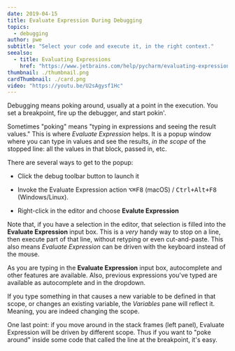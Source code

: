 ```yaml
---
date: 2019-04-15
title: Evaluate Expression During Debugging
topics:
  - debugging
author: pwe
subtitle: "Select your code and execute it, in the right context."
seealso:
  - title: Evaluating Expressions
    href: "https://www.jetbrains.com/help/pycharm/evaluating-expressions.html"
thumbnail: ./thumbnail.png
cardThumbnail: ./card.png
video: "https://youtu.be/U2sAgysf1Hc"
---
```


Debugging means poking around, usually at a point in the execution. You set a breakpoint, fire up the debugger, and start pokin'.

Sometimes "poking" means "typing in expressions and seeing the result values." This is where _Evaluate Expression_ helps. It is a popup window where you can type in values and see the results, _in the scope_ of the stopped line: all the values in that block, passed in, etc.

There are several ways to get to the popup:

- Click the debug toolbar button to launch it

- Invoke the Evaluate Expression action <kbd>⌥⌘F8</kbd> (macOS) / <kbd>Ctrl+Alt+F8</kbd> (Windows/Linux).

- Right-click in the editor and choose **Evalute Expression**

Note that, if you have a selection in the editor, that selection is filled into the **Evaluate Expression** input box. This is a _very_ handy way to stop on a line, then execute part of that line, without retyping or even cut-and-paste. This also means _Evaluate Expression_ can be driven with the keyboard instead of the mouse.

As you are typing in the **Evaluate Expression** input box, autocomplete and other features are available. Also, previous expressions you've typed are available as autocomplete and in the dropdown.

If you type something in that causes a new variable to be defined in that scope, or changes an existing variable, the _Variables_ pane will reflect it. Meaning, you are indeed changing the scope.

One last point: if you move around in the stack frames (left panel), Evaluate Expression will be driven by different scope. Thus if you want to "poke around" inside some code that called the line at the breakpoint, it's easy.
